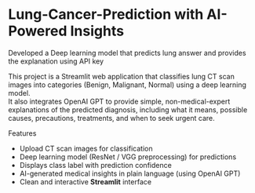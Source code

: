 # Lung-Cancer-Prediction with AI-Powered Insights
Developed a Deep learning model that predicts lung answer and provides the explanation using API key

This project is a Streamlit web application that classifies lung CT scan images into categories (Benign, Malignant, Normal) using a deep learning model.  
It also integrates OpenAI GPT to provide simple, non-medical-expert explanations of the predicted diagnosis, including what it means, possible causes, precautions, treatments, and when to seek urgent care.

 Features
- Upload CT scan images for classification  
- Deep learning model (ResNet / VGG preprocessing) for predictions  
- Displays class label with prediction confidence  
- AI-generated medical insights in plain language (using OpenAI GPT)  
- Clean and interactive **Streamlit** interface  
